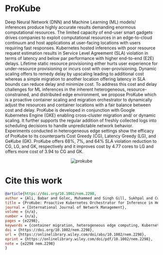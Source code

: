 # ProKube

Deep Neural Network (DNN) and Machine Learning (ML) models/ inferences produce highly accurate results demanding
enormous computational resources. The limited capacity of end-user smart gadgets drives companies to exploit computational
resources in an edge-to-cloud continuum and host applications at user-facing locations with users requiring fast responses.
Kubernetes hosted inferences with poor resource request estimation results in Service Level Agreement (SLA) violation in terms of
latency and below par performance with higher end-to-end (E2E) delays. Lifetime static resource provisioning either hurts user
experience for under-resource provisioning or incurs cost with over-provisioning. Dynamic scaling offers to remedy delay by upscaling
leading to additional cost whereas a simple migration to another location offering latency in SLA bounds can reduce delay and
minimize cost. To address this cost and delay challenges for ML inferences in the inherent heterogeneous, resource-constrained, and
distributed edge environment, we propose ProKube which is a proactive container scaling and migration orchestrator to dynamically
adjust the resources and container locations with a fair balance between cost and delay. ProKube is developed in conjunction with
Google Kubernetes Engine (GKE) enabling cross-cluster migration and/ or dynamic scaling. It further supports the regular addition of
freshly collected logs into scheduling decisions to handle unpredictable network behavior. Experiments conducted in heterogeneous
edge settings show the efficacy of ProKube to its counterparts Cost Greedy (CG), Latency Greedy (LG), and GeKube (GK). ProKube
offers 68%, 7%, and 64% SLA violation reduction to CG, LG, and GK, respectively and it improves cost by 4.77 cores to LG and offers
more cost of 3.94 to CG and GK.


<p align="center">
  <img src="https://github.com/user-attachments/assets/a5aaf0cb-b587-4f8f-a5d8-53ea1910a898" alt="prokube">
</p>

# Cite this work
```bibtex
@article{https://doi.org/10.1002/nem.2298,
author = {Ali, Babar and Golec, Muhammed and Singh Gill, Sukhpal and Cuadrado, Felix and Uhlig, Steve},
title = {ProKube: Proactive Kubernetes Orchestrator for Inference in Heterogeneous Edge Computing},
journal = {International Journal of Network Management},
volume = {n/a},
number = {n/a},
pages = {e2298},
keywords = {container migration, heterogeneous edge computing, Kubernetes, latency SLA, vertical scaling},
doi = {https://doi.org/10.1002/nem.2298},
url = {https://onlinelibrary.wiley.com/doi/abs/10.1002/nem.2298},
eprint = {https://onlinelibrary.wiley.com/doi/pdf/10.1002/nem.2298},
note = {e2298 nem.2298}
}
